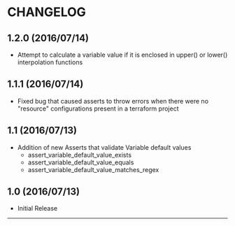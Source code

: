 CHANGELOG
=========

## 1.2.0 (2016/07/14)
- Attempt to calculate a variable value if it is enclosed in upper() or lower() interpolation functions

## 1.1.1 (2016/07/14)
- Fixed bug that caused asserts to throw errors when there were no "resource" configurations present in a terraform project

## 1.1 (2016/07/13)
- Addition of new Asserts that validate Variable default values
  - assert_variable_default_value_exists
  - assert_variable_default_value_equals
  - assert_variable_default_value_matches_regex

## 1.0 (2016/07/13)
- Initial Release

--------------------
